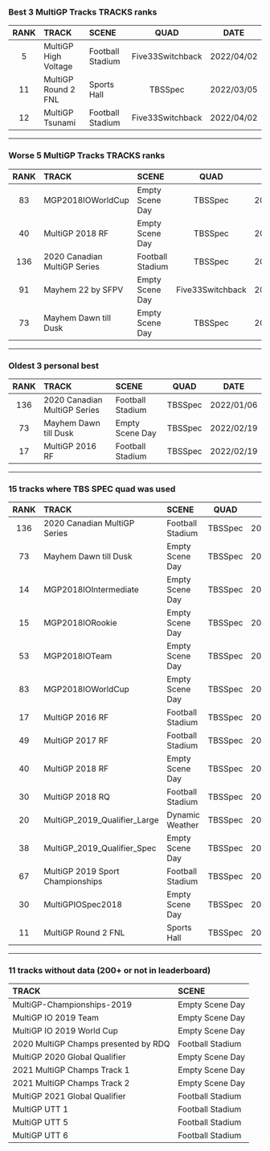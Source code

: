 ### Best 3 MultiGP Tracks TRACKS ranks
|RANK|TRACK|SCENE|QUAD|DATE|
|:---:|:---|:---|:---:|:---:|
|5|MultiGP High Voltage|Football Stadium|Five33Switchback|2022/04/02|
|11|MultiGP Round 2 FNL|Sports Hall|TBSSpec|2022/03/05|
|12|MultiGP Tsunami|Football Stadium|Five33Switchback|2022/04/02|
---
### Worse 5 MultiGP Tracks TRACKS ranks
|RANK|TRACK|SCENE|QUAD|DATE|
|:---:|:---|:---|:---:|:---:|
|83|MGP2018IOWorldCup|Empty Scene Day|TBSSpec|2022/02/26|
|40|MultiGP 2018 RF|Empty Scene Day|TBSSpec|2022/02/26|
|136|2020 Canadian MultiGP Series|Football Stadium|TBSSpec|2022/01/06|
|91|Mayhem 22 by SFPV|Empty Scene Day|Five33Switchback|2022/03/29|
|73|Mayhem Dawn till Dusk|Empty Scene Day|TBSSpec|2022/02/19|
---
### Oldest 3 personal best
|RANK|TRACK|SCENE|QUAD|DATE|
|:---:|:---|:---|:---:|:---:|
|136|2020 Canadian MultiGP Series|Football Stadium|TBSSpec|2022/01/06|
|73|Mayhem Dawn till Dusk|Empty Scene Day|TBSSpec|2022/02/19|
|17|MultiGP 2016 RF|Football Stadium|TBSSpec|2022/02/19|
---
### 15 tracks where TBS SPEC quad was used
|RANK|TRACK|SCENE|QUAD|DATE|
|:---:|:---|:---|:---:|:---:|
|136|2020 Canadian MultiGP Series|Football Stadium|TBSSpec|2022/01/06|
|73|Mayhem Dawn till Dusk|Empty Scene Day|TBSSpec|2022/02/19|
|14|MGP2018IOIntermediate|Empty Scene Day|TBSSpec|2022/02/20|
|15|MGP2018IORookie|Empty Scene Day|TBSSpec|2022/02/20|
|53|MGP2018IOTeam|Empty Scene Day|TBSSpec|2022/02/26|
|83|MGP2018IOWorldCup|Empty Scene Day|TBSSpec|2022/02/26|
|17|MultiGP 2016 RF|Football Stadium|TBSSpec|2022/02/19|
|49|MultiGP 2017 RF|Football Stadium|TBSSpec|2022/02/26|
|40|MultiGP 2018 RF|Empty Scene Day|TBSSpec|2022/02/26|
|30|MultiGP 2018 RQ|Football Stadium|TBSSpec|2022/03/05|
|20|MultiGP_2019_Qualifier_Large|Dynamic Weather|TBSSpec|2022/03/05|
|38|MultiGP_2019_Qualifier_Spec|Empty Scene Day|TBSSpec|2022/03/05|
|67|MultiGP 2019 Sport Championships|Football Stadium|TBSSpec|2022/03/05|
|30|MultiGPIOSpec2018|Empty Scene Day|TBSSpec|2022/03/05|
|11|MultiGP Round 2 FNL|Sports Hall|TBSSpec|2022/03/05|
---
### 11 tracks without data (200+ or not in leaderboard)
|TRACK|SCENE|
|:---|:---|
|MultiGP-Championships-2019|Empty Scene Day|
|MultiGP IO 2019 Team|Empty Scene Day|
|MultiGP IO 2019 World Cup|Empty Scene Day|
|2020 MultiGP Champs presented by RDQ|Football Stadium|
|MultiGP 2020 Global Qualifier|Empty Scene Day|
|2021 MultiGP Champs Track 1|Empty Scene Day|
|2021 MultiGP Champs Track 2|Empty Scene Day|
|MultiGP 2021 Global Qualifier|Football Stadium|
|MultiGP UTT 1|Football Stadium|
|MultiGP UTT 5|Football Stadium|
|MultiGP UTT 6|Football Stadium|
